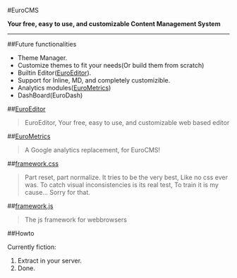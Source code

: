 #EuroCMS


**Your free, easy to use, and customizable Content Management System**

---

##Future functionalities 

 - Theme Manager.
  - Customize themes to fit your needs(Or build them from scratch)
 - Builtin Editor([EuroEditor](https://github.com/blade1989/EuroEditor)). 
  - Support for Inline, MD, and completely customizible. 
 - Analytics modules([EuroMetrics](https://github.com/blade1989/EuroMetrics))
 - DashBoard(EuroDash)

##[EuroEditor](https://github.com/blade1989/EuroEditor)

> EuroEditor, Your free, easy to use, and customizable web based editor



##[EuroMetrics](https://github.com/blade1989/EuroMetrics)

> A Google analytics replacement, for EuroCMS!

 
##[framework.css](https://github.com/blade1989/framework.css)

> Part reset, part normalize. It tries to be the very best, Like no css ever was. To catch visual inconsistencies is its real test, To train it is my cause... Sorry for that.

##[framework.js](https://github.com/blade1989/framework.js)

> The js framework for webbrowsers

##Howto


Currently fiction:
 1. Extract in your server.
 2. Done.

